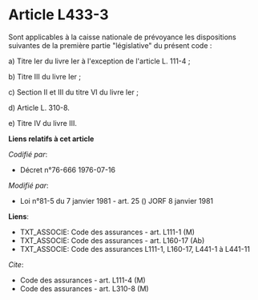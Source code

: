 # Article L433-3

Sont applicables à la caisse nationale de prévoyance les dispositions suivantes de la première partie "législative" du
présent code :

a) Titre Ier du livre Ier à l'exception de l'article L. 111-4 ;

b) Titre III du livre Ier ;

c) Section II et III du titre VI du livre Ier ;

d) Article L. 310-8.

e) Titre IV du livre III.

**Liens relatifs à cet article**

_Codifié par_:

  - Décret n°76-666 1976-07-16

_Modifié par_:

  - Loi n°81-5 du 7 janvier 1981 - art. 25 () JORF 8 janvier 1981

**Liens**:

  - TXT_ASSOCIE: Code des assurances - art. L111-1 (M)
  - TXT_ASSOCIE: Code des assurances - art. L160-17 (Ab)
  - TXT_ASSOCIE: Code des assurances L111-1, L160-17, L441-1 à L441-11

_Cite_:

  - Code des assurances - art. L111-4 (M)
  - Code des assurances - art. L310-8 (M)
